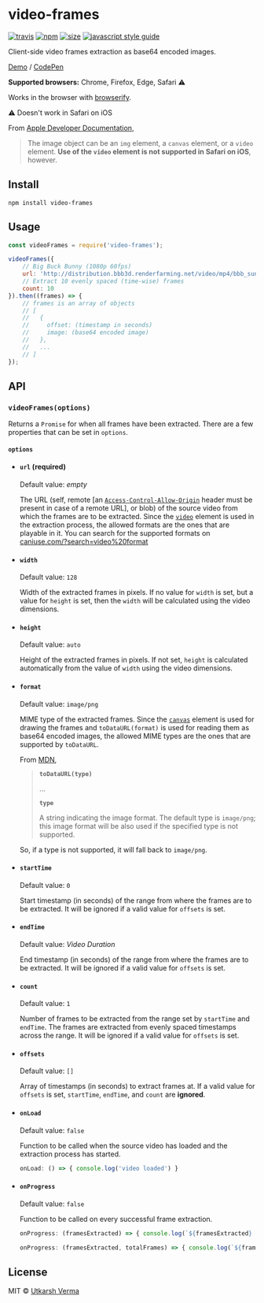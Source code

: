[travis-image]: https://img.shields.io/travis/n3r4zzurr0/video-frames/main.svg
[travis-url]: https://app.travis-ci.com/github/n3r4zzurr0/video-frames
[npm-image]: https://img.shields.io/npm/v/video-frames.svg
[npm-url]: https://npmjs.org/package/video-frames
[size-image]: https://img.shields.io/bundlephobia/minzip/video-frames@latest
[size-url]: https://bundlephobia.com/result?p=video-frames@latest
[standard-image]: https://img.shields.io/badge/code_style-standard-brightgreen.svg
[standard-url]: https://standardjs.com

# video-frames
[![travis][travis-image]][travis-url] [![npm][npm-image]][npm-url] [![size][size-image]][size-url] [![javascript style guide][standard-image]][standard-url]

Client-side video frames extraction as base64 encoded images.

[Demo](https://n3r4zzurr0.in/video-frames/demo/) / [CodePen](https://codepen.io/n3r4zzurr0/pen/abqOXpQ?editors=1010)

**Supported browsers:** Chrome, Firefox, Edge, Safari :warning:

Works in the browser with [browserify](http://browserify.org/).

:warning: Doesn't work in Safari on iOS

From [Apple Developer Documentation](https://developer.apple.com/documentation/webkitjs/canvasrenderingcontext2d/1630282-drawimage),

> The image object can be an `img` element, a `canvas` element, or a `video` element. **Use of the `video` element is not supported in Safari on iOS**, however.

## Install
```
npm install video-frames
```

## Usage
```js
const videoFrames = require('video-frames');

videoFrames({
	// Big Buck Bunny (1080p 60fps)
	url: 'http://distribution.bbb3d.renderfarming.net/video/mp4/bbb_sunflower_1080p_60fps_normal.mp4',
	// Extract 10 evenly spaced (time-wise) frames
	count: 10
}).then((frames) => {
	// frames is an array of objects
	// [
	//   {
	//     offset: (timestamp in seconds)
	//     image: (base64 encoded image)
	//   },
	//   ...
	// ]
});
```

## API

### `videoFrames(options)`

Returns a `Promise` for when all frames have been extracted. There are a few properties that can be set in `options`.

#### `options`

*	####  `url` (required)

	Default value: *empty*

	The URL (self, remote [an [`Access-Control-Allow-Origin`](https://developer.mozilla.org/en-US/docs/Web/HTTP/Headers/Access-Control-Allow-Origin) header must be present in case of a remote URL], or blob) of the source video from which the frames are to be extracted. Since the [`video`](https://developer.mozilla.org/en-US/docs/Web/HTML/Element/video) element is used in the extraction process, the allowed formats are the ones that are playable in it. You can search for the supported formats on [caniuse.com/?search=video%20format](https://caniuse.com/?search=video%20format)

*	####  `width`

	Default value: `128`

	Width of the extracted frames in pixels.
If no value for `width` is set, but a value for `height` is set, then the `width` will be calculated using the video dimensions.

*	####  `height`

	Default value: `auto`

	Height of the extracted frames in pixels.
If not set, `height` is calculated automatically from the value of `width` using the video dimensions.

*	####  `format`

	Default value: `image/png`

	MIME type of the extracted frames.
Since the [`canvas`](https://developer.mozilla.org/en-US/docs/Web/API/Canvas_API) element is used for drawing the frames and `toDataURL(format)` is used for reading them as base64 encoded images, the allowed MIME types are the ones that are supported by `toDataURL`.

	From [MDN](https://developer.mozilla.org/en-US/docs/Web/API/HTMLCanvasElement/toDataURL#parameters), 

	> **`toDataURL(type)`**
	> 
	> ...
	> 
	> **`type`**
	> 
	> A string indicating the image format. The default type is `image/png`; this image format will be also used if the specified type is not supported.

	So, if a type is not supported, it will fall back to `image/png`.

*	####  `startTime`

	Default value: `0`

	Start timestamp (in seconds) of the range from where the frames are to be extracted.
It will be ignored if a valid value for `offsets` is set.

*	####  `endTime`

	Default value: *Video Duration*

	End timestamp (in seconds) of the range from where the frames are to be extracted.
It will be ignored if a valid value for `offsets` is set.

*	####  `count`

	Default value: `1`

	Number of frames to be extracted from the range set by `startTime` and `endTime`.
The frames are extracted from evenly spaced timestamps across the range.
It will be ignored if a valid value for `offsets` is set.

*	####  `offsets`

	Default value: `[]`

	Array of timestamps (in seconds) to extract frames at.
If a valid value for `offsets` is set, `startTime`, `endTime`, and `count` are **ignored**.

*	####  `onLoad`

	Default value: `false`

	Function to be called when the source video has loaded and the extraction process has started.

	```js
	onLoad: () => { console.log('video loaded') }
	```

*	####  `onProgress`

	Default value: `false`

	Function to be called on every successful frame extraction.
	```js
	onProgress: (framesExtracted) => { console.log(`${framesExtracted} frames extracted`) }
	```
	```js
	onProgress: (framesExtracted, totalFrames) => { console.log(`${framesExtracted} of ${totalFrames} frames extracted`) }
	```


## License

MIT © [Utkarsh Verma](https://github.com/n3r4zzurr0)